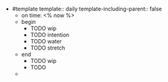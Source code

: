 - #template 
  template:: daily
  template-including-parent:: false
	- on time: <% now %>
	- begin
		- TODO wip
		- TODO intention
		- TODO water
		- TODO stretch
	- end
		- TODO wip
		- TODO
	-